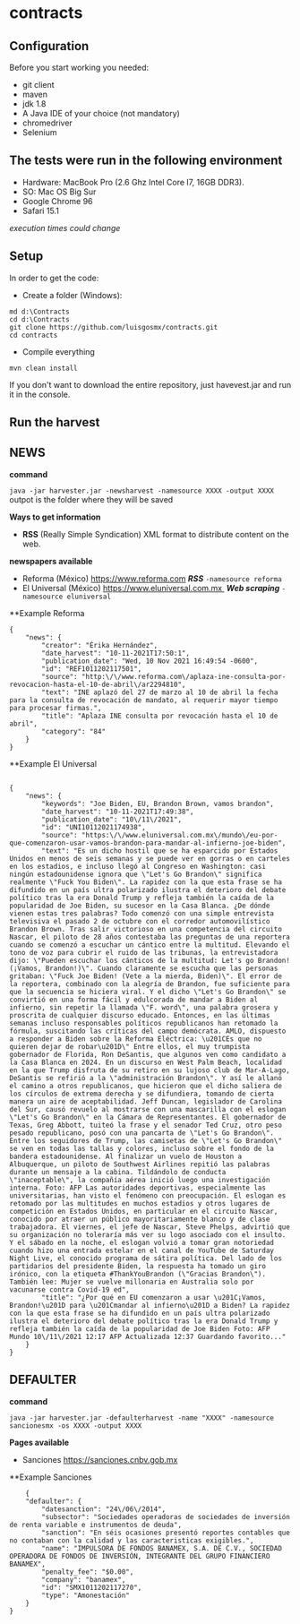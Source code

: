 # contracts

## Configuration
Before you start working you needed:
- git client
- maven 
- jdk 1.8
- A Java IDE of your choice (not mandatory)
- chromedriver
- Selenium

## The tests were run in the following environment

- Hardware: MacBook Pro (2.6 Ghz Intel Core I7, 16GB DDR3).
- SO: Mac OS Big Sur
- Google Chrome 96
- Safari 15.1

_execution times could change_

## Setup
In order to get the code:

- Create a folder (Windows): 
```
md d:\Contracts
cd d:\Contracts
git clone https://github.com/luisgosmx/contracts.git
cd contracts
```
- Compile everything
```
mvn clean install
```
If you don't want to download the entire repository, just havevest.jar and run it in the console.


## Run the harvest

## NEWS

 **command**
 
 `java -jar harvester.jar -newsharvest -namesource XXXX -output XXXX`
  outpot is the folder where they will be saved

**Ways to get information**
 - **RSS** (Really Simple Syndication) XML format to distribute content on the web.

**newspapers available**

- Reforma (México)  https://www.reforma.com   **_RSS_**            `-namesource reforma`
- El Universal (México) https://www.eluniversal.com.mx   **_Web scraping_**       `-namesource eluniversal`

**Example Reforma
```
{
    "news": {
        "creator": "Érika Hernández",
        "date_harvest": "10-11-2021T17:50:1",
        "publication_date": "Wed, 10 Nov 2021 16:49:54 -0600",
        "id": "REF1011202117501",
        "source": "http:\/\/www.reforma.com\/aplaza-ine-consulta-por-revocacion-hasta-el-10-de-abril\/ar2294810",
        "text": "INE aplazó del 27 de marzo al 10 de abril la fecha para la consulta de revocación de mandato, al requerir mayor tiempo para procesar firmas.",
        "title": "Aplaza INE consulta por revocación hasta el 10 de abril",
        "category": "84"
    }
}
```

**Example El Universal 
```

{
    "news": {
        "keywords": "Joe Biden, EU, Brandon Brown, vamos brandon",
        "date_harvest": "10-11-2021T17:49:38",
        "publication_date": "10\/11\/2021",
        "id": "UNI10112021174938",
        "source": "https:\/\/www.eluniversal.com.mx\/mundo\/eu-por-que-comenzaron-usar-vamos-brandon-para-mandar-al-infierno-joe-biden",
        "text": "Es un dicho hostil que se ha esparcido por Estados Unidos en menos de seis semanas y se puede ver en gorras o en carteles en los estadios, e incluso llegó al Congreso en Washington: casi ningún estadounidense ignora que \"Let's Go Brandon\" significa realmente \"Fuck You Biden\". La rapidez con la que esta frase se ha difundido en un país ultra polarizado ilustra el deterioro del debate político tras la era Donald Trump y refleja también la caída de la popularidad de Joe Biden, su sucesor en la Casa Blanca. ¿De dónde vienen estas tres palabras? Todo comenzó con una simple entrevista televisiva el pasado 2 de octubre con el corredor automovilístico Brandon Brown. Tras salir victorioso en una competencia del circuito Nascar, el piloto de 28 años contestaba las preguntas de una reportera cuando se comenzó a escuchar un cántico entre la multitud. Elevando el tono de voz para cubrir el ruido de las tribunas, la entrevistadora dijo: \"Pueden escuchar los cánticos de la multitud: Let's go Brandon! (¡Vamos, Brandon!)\". Cuando claramente se escucha que las personas gritaban: \"Fuck Joe Biden! (Vete a la mierda, Biden)\". El error de la reportera, combinado con la alegría de Brandon, fue suficiente para que la secuencia se hiciera viral. Y el dicho \"Let's Go Brandon\" se convirtió en una forma fácil y edulcorada de mandar a Biden al infierno, sin repetir la llamada \"F. word\", una palabra grosera y proscrita de cualquier discurso educado. Entonces, en las últimas semanas incluso responsables políticos republicanos han retomado la fórmula, suscitando las críticas del campo demócrata. AMLO, dispuesto a responder a Biden sobre la Reforma Eléctrica: \u201CEs que no quieren dejar de robar\u201D\" Entre ellos, el muy trumpista gobernador de Florida, Ron DeSantis, que algunos ven como candidato a la Casa Blanca en 2024. En un discurso en West Palm Beach, localidad en la que Trump disfruta de su retiro en su lujoso club de Mar-A-Lago, DeSantis se refirió a la \"administración Brandon\". Y así le allanó el camino a otros republicanos, que hicieron que el dicho saliera de los círculos de extrema derecha y se difundiera, tomando de cierta manera un aire de aceptabilidad. Jeff Duncan, legislador de Carolina del Sur, causó revuelo al mostrarse con una mascarilla con el eslogan \"Let's Go Brandon\" en la Cámara de Representantes. El gobernador de Texas, Greg Abbott, tuiteó la frase y el senador Ted Cruz, otro peso pesado republicano, posó con una pancarta de \"Let's Go Brandon\". Entre los seguidores de Trump, las camisetas de \"Let's Go Brandon\" se ven en todas las tallas y colores, incluso sobre el fondo de la bandera estadounidense. Al finalizar un vuelo de Houston a Albuquerque, un piloto de Southwest Airlines repitió las palabras durante un mensaje a la cabina. Tildándolo de conducta \"inaceptable\", la compañía aérea inició luego una investigación interna. Foto: AFP Las autoridades deportivas, especialmente las universitarias, han visto el fenómeno con preocupación. El eslogan es retomado por las multitudes en muchos estadios y otros lugares de competición en Estados Unidos, en particular en el circuito Nascar, conocido por atraer un público mayoritariamente blanco y de clase trabajadora. El viernes, el jefe de Nascar, Steve Phelps, advirtió que su organización no toleraría más ver su logo asociado con el insulto. Y el sábado en la noche, el eslogan volvió a tomar gran notoriedad cuando hizo una entrada estelar en el canal de YouTube de Saturday Night Live, el conocido programa de sátira política. Del lado de los partidarios del presidente Biden, la respuesta ha tomado un giro irónico, con la etiqueta #ThankYouBrandon (\"Gracias Brandon\"). También lee: Mujer se vuelve millonaria en Australia solo por vacunarse contra Covid-19 ed",
        "title": "¿Por qué en EU comenzaron a usar \u201C¡Vamos, Brandon!\u201D para \u201Cmandar al infierno\u201D a Biden? La rapidez con la que esta frase se ha difundido en un país ultra polarizado ilustra el deterioro del debate político tras la era Donald Trump y refleja también la caída de la popularidad de Joe Biden Foto: AFP Mundo 10\/11\/2021 12:17 AFP Actualizada 12:37 Guardando favorito..."
    }
}
```

## DEFAULTER

**command**
 
 `java -jar harvester.jar -defaulterharvest -name "XXXX" -namesource sancionesmx -os XXXX -output XXXX`
 
 
**Pages available**

- Sanciones https://sanciones.cnbv.gob.mx

**Example Sanciones
```
    {
    "defaulter": {
        "datesanction": "24\/06\/2014",
        "subsector": "Sociedades operadoras de sociedades de inversión de renta variable e instrumentos de deuda",
        "sanction": "En séis ocasiones presentó reportes contables que no contaban con la calidad y las caracteristicas exigibles.",
        "name": "IMPULSORA DE FONDOS BANAMEX, S.A. DE C.V., SOCIEDAD OPERADORA DE FONDOS DE INVERSIÓN, INTEGRANTE DEL GRUPO FINANCIERO BANAMEX",
        "penalty_fee": "$0.00",
        "company": "banamex",
        "id": "SMX1011202117270",
        "type": "Amonestación"
    }
}
```
